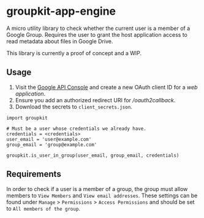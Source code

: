# groupkit-app-engine

A micro utility library to check whether the current user is a member of a
Google Group. Requires the user to grant the host application access to
read metadata about files in Google Drive.

This library is currently a proof of concept and a WIP.

## Usage

1. Visit the [Google API
   Console](https://console.cloud.google.com/apis/credentials) and create a new
   OAuth client ID for a *web application*.
1. Ensure you add an authorized redirect URI for */oauth2callback*.
1. Download the secrets to `client_secrets.json`.

```
import groupkit

# Must be a user whose credentials we already have.
credentials = <credentials>
user_email = 'user@example.com'
group_email = 'group@example.com'

groupkit.is_user_in_group(user_email, group_email, credentials)
```

## Requirements

In order to check if a user is a member of a group, the group must allow members
to `View Members` and `View email addresses`.  These settings can be found under
`Manage` > `Permissions` > `Access Permissions` and should be set to `All
members of the group`.
